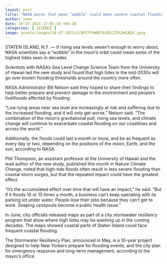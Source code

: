 ```yaml
---
layout: post
title: "NASA warns that moon ‘wobble’ could mean severe coastal flooding, lasting a month or more, in near future"
author: jane 
date: 18-07-2021 17:01:10 +05:30 
categories: [ SCIENCE ] 
image: assets/images/18-07-2021/LYBFCPYUWBF3LKQSJIPLDHCAE4.jpeg
---
```

STATEN ISLAND, N.Y. — If rising sea levels weren’t enough to worry about, NASA scientists say a “wobble” in the moon’s orbit could mean some of the highest tides seen in decades.

Scientists with NASA’s Sea Level Change Science Team from the University of Hawaii led the new study and found that high tides in the mid-2030s will go over known flooding thresholds around the country more often.

NASA Administrator Bill Nelson said they hoped to share their findings to help better prepare and prevent damage to the environment and people’s livelihoods affected by flooding.

“Low-lying areas near sea level are increasingly at risk and suffering due to the increased flooding, and it will only get worse,” Nelson said. “The combination of the moon’s gravitational pull, rising sea levels, and climate change will continue to exacerbate coastal flooding on our coastlines and across the world.”

Additionally, the floods could last a month or more, and be as frequent as every day or two, depending on the positions of the moon, Earth, and the sun, according to NASA.

Phil Thompson, an assistant professor at the University of Hawaii and the lead author of the new study, published this month in Nature Climate Change, noted that high-tide floods often result in less severe flooding than coastal storm surges, but that the repeated impact could have the greatest effect.

“It’s the accumulated effect over time that will have an impact,” he said. “But if it floods 10 or 15 times a month, a business can’t keep operating with its parking lot under water. People lose their jobs because they can’t get to work. Seeping cesspools become a public health issue.”

In June, city officials released maps as part of a city stormwater resiliency program that show where high tides may be washing up in the coming decades. The maps showed coastal parts of Staten Island could face frequent coastal flooding.

The Stormwater Resiliency Plan, announced in May, is a 10-year project designed to help New Yorkers prepare for flooding events, and the city plan for emergency response and long-term management, according to the mayor’s office.